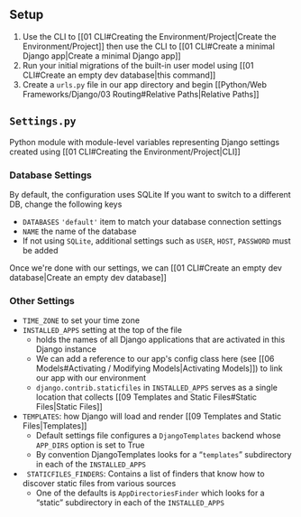 ## Setup

1. Use the CLI to [[01 CLI#Creating the Environment/Project|Create the Environment/Project]] then use the CLI to [[01 CLI#Create a minimal Django app|Create a minimal Django app]] 
2. Run your initial migrations of the built-in user model using [[01 CLI#Create an empty dev database|this command]]
3. Create a `urls.py` file in our app directory and begin [[Python/Web Frameworks/Django/03 Routing#Relative Paths|Relative Paths]] 

## `Settings.py`
Python module with module-level variables representing Django settings created using [[01 CLI#Creating the Environment/Project|CLI]]

### Database Settings
By default, the configuration uses SQLite
If you want to switch to a different DB, change the following keys
- `DATABASES` `'default'` item to match your database connection settings
- `NAME` the name of the database
- If not using `SQLite`, additional settings such as `USER`, `HOST`, `PASSWORD` must be added

Once we're done with our settings, we can [[01 CLI#Create an empty dev database|Create an empty dev database]]

### Other Settings
- `TIME_ZONE` to set your time zone
- `INSTALLED_APPS` setting at the top of the file
	- holds the names of all Django applications that are activated in this Django instance
	- We can add a reference to our app's config class here (see [[06 Models#Activating / Modifying Models|Activating Models]]) to link our app with our environment
	- `django.contrib.staticfiles` in `INSTALLED_APPS` serves as a single location that collects [[09 Templates and Static Files#Static Files|Static Files]]
- `TEMPLATES`: how Django will load and render [[09 Templates and Static Files|Templates]]
	- Default settings file configures a `DjangoTemplates` backend whose `APP_DIRS` option is set to True
	- By convention DjangoTemplates looks for a “`templates`” subdirectory in each of the `INSTALLED_APPS`
- ` STATICFILES_FINDERS`: Contains a list of finders that know how to discover static files from various sources
	- One of the defaults is `AppDirectoriesFinder` which looks for a “static” subdirectory in each of the `INSTALLED_APPS` 

